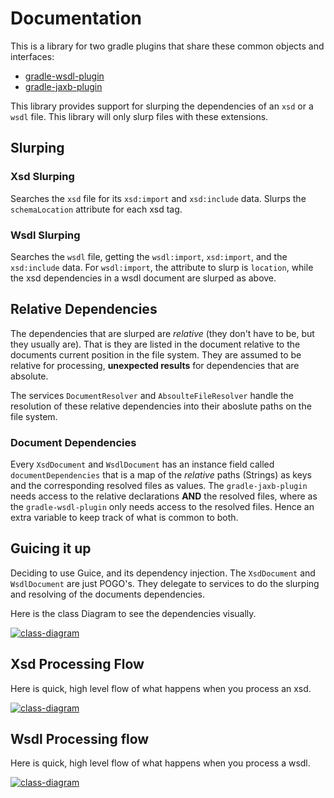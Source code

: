 Documentation
=============

This is a library for two gradle plugins that share these common
objects and interfaces:

* [gradle-wsdl-plugin](https://www.github.com/jacobono/gradle-wsdl-plugin)
* [gradle-jaxb-plugin](https://www.github.com/jacobono/gradle-jaxb-plugin)


This library provides support for slurping the dependencies
of an `xsd` or a `wsdl` file.  This library will only slurp files with
these extensions.

Slurping
--------

### Xsd Slurping
Searches the `xsd` file for its `xsd:import` and `xsd:include`
data.  Slurps the `schemaLocation` attribute for each xsd tag.

### Wsdl Slurping
Searches the `wsdl` file, getting the `wsdl:import`,
`xsd:import`, and the `xsd:include` data.  For `wsdl:import`, the attribute
to slurp is `location`, while the xsd dependencies in a wsdl document
are slurped as above.

Relative Dependencies
---------------------

The dependencies that are slurped are _relative_ (they don't have to
be, but they usually are).  That is they are
listed in the document relative to the documents current position in
the file system.  They are assumed to be relative for processing, **unexpected
results** for dependencies that are absolute.

The services `DocumentResolver` and
`AbsoulteFileResolver` handle the resolution of these relative
dependencies into their aboslute paths on the file system.

### Document Dependencies
Every `XsdDocument` and `WsdlDocument` has an instance field called
`documentDependencies` that is a map of the _relative_ paths (Strings)
as keys and the corresponding resolved files as values.
The `gradle-jaxb-plugin` needs access to the relative declarations
**AND** the resolved files, where as the `gradle-wsdl-plugin` only
needs access to the resolved files. Hence an extra variable to keep
track of what is common to both.

Guicing it up
-------------

Deciding to use Guice, and its dependency injection.  The `XsdDocument` and
`WsdlDocument` are just POGO's.  They delegate to services to do
the slurping and resolving of the documents dependencies.

Here is the class Diagram to see the dependencies visually.

[![class-diagram](./img/uml-class-diagram-small.jpg "uml class
diagram")](./img/uml-class-diagram.png)


Xsd Processing Flow
-------------------
Here is quick, high level flow of what happens when you process an
xsd.

[![class-diagram](./img/xsd-processing-small.jpg "xsd
processing")](./img/xsd-processing.png)


Wsdl Processing flow
--------------------
Here is quick, high level flow of what happens when you process a wsdl.

[![class-diagram](./img/wsdl-processing-small.jpg "wsdl
processing")](./img/wsdl-processing.png)
